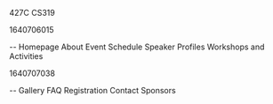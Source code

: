 427C CS319

1640706015

-- Homepage
About Event
Schedule
Speaker Profiles
Workshops and Activities

1640707038

-- Gallery FAQ Registration Contact Sponsors


